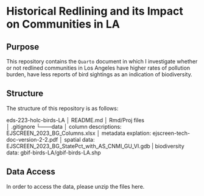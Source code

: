 # Historical Redlining and its Impact on Communities in LA


## Purpose

This repository contains the `Quarto` document in which I investigate whether or not redlined communities in Los Angeles have higher rates of pollution burden, have less reports of bird sightings as an indication of biodiversity. 

## Structure 

The structure of this repository is as follows:

eds-223-holc-birds-LA
│   README.md
│   Rmd/Proj files    
│   .gitignore
└───data
    │   column descriptions: EJSCREEN_2023_BG_Columns.xlsx
    │   metadata explation: ejscreen-tech-doc-version-2-2.pdf
    │   spatial data: EJSCREEN_2023_BG_StatePct_with_AS_CNMI_GU_VI.gdb
    |   biodiversity data: gbif-birds-LA/gbif-birds-LA.shp

## Data Access

In order to access the data, please unzip the files here. 
